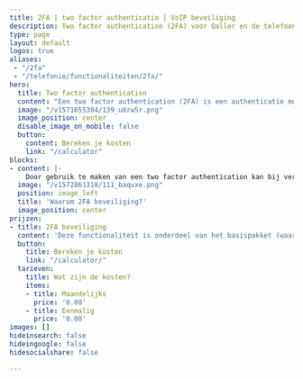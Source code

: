 ```yaml
---
title: 2FA | two factor authenticatio | VoIP beveiliging
description: Two factor authentication (2FA) voor Qaller en de telefooncentrale!
type: page
layout: default
logos: true
aliases: 
 - "/2fa"
 - "/telefonie/functionaliteiten/2fa/"
hero:
  title: Two factor authentication
  content: "Een two factor authentication (2FA) is een authenticatie methode waarbij je twee stappen succesvol moet doorlopen om toegang te krijgen tot Qaller of de telefooncentrale."
  image: "/v1571655384/139_u8rw5r.png"
  image_position: center
  disable_image_on_mobile: false
  button:
    content: Bereken je kosten
    link: "/calculator"
blocks:
- content: |-
    Door gebruik te maken van een two factor authentication kan bij verlies van je wachtwoord (door welke manier dan ook) er geen toegang worden gekregen. Dit omdat de hacker dan naast jouw gebruikersnaam en wachtwoord ook jouw smartphone nodig heeft om in te kunnen loggen.<br><br><a href="https://www.callvoip.nl/ondersteuning/simmpl-functionaliteiten/2fa/" class="button">Hoe werkt het?</a>
  image: "/v1572861318/111_baqvxe.png"
  position: image_left
  title: 'Waarom 2FA beveiliging?'
  image_position: center
prijzen:
- title: 2FA beveiliging
  content: 'Deze functionaliteit is onderdeel van het basispakket (waar u €7,50 excl. BTW voor betaalt)'
  button:
    title: Bereken je kosten
    link: "/calculator/"
  tarieven:
    title: Wat zijn de kosten?
    items:
    - title: Maandelijks
      price: '0.00'
    - title: Eenmalig
      price: '0.00'
images: []
hideinsearch: false
hideingoogle: false
hidesocialshare: false

---
```

